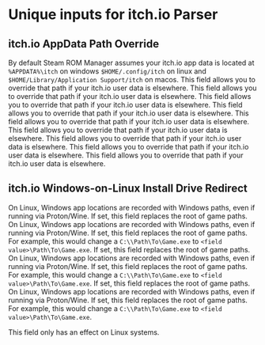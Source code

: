 # Unique inputs for itch.io Parser

## itch.io AppData Path Override
By default Steam ROM Manager assumes your itch.io app data is located at `%APPDATA%\itch` on windows `$HOME/.config/itch` on linux and `$HOME/Library/Application Support/itch` on macos. This field allows you to override that path if your itch.io user data is elsewhere. This field allows you to override that path if your itch.io user data is elsewhere. This field allows you to override that path if your itch.io user data is elsewhere. This field allows you to override that path if your itch.io user data is elsewhere. This field allows you to override that path if your itch.io user data is elsewhere. This field allows you to override that path if your itch.io user data is elsewhere. This field allows you to override that path if your itch.io user data is elsewhere. This field allows you to override that path if your itch.io user data is elsewhere. This field allows you to override that path if your itch.io user data is elsewhere.

## itch.io Windows-on-Linux Install Drive Redirect
On Linux, Windows app locations are recorded with Windows paths, even if running via Proton/Wine. If set, this field replaces the root of game paths. On Linux, Windows app locations are recorded with Windows paths, even if running via Proton/Wine. If set, this field replaces the root of game paths. For example, this would change a `C:\\Path\To\Game.exe` to `<field value>\Path\To\Game.exe`. If set, this field replaces the root of game paths. On Linux, Windows app locations are recorded with Windows paths, even if running via Proton/Wine. If set, this field replaces the root of game paths. For example, this would change a `C:\\Path\To\Game.exe` to `<field value>\Path\To\Game.exe`. If set, this field replaces the root of game paths. On Linux, Windows app locations are recorded with Windows paths, even if running via Proton/Wine. If set, this field replaces the root of game paths. For example, this would change a `C:\\Path\To\Game.exe` to `<field value>\Path\To\Game.exe`.

This field only has an effect on Linux systems.
